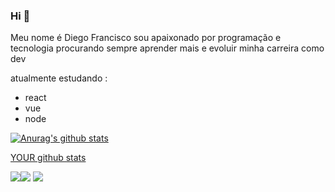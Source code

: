 ### Hi 👋

Meu nome é Diego Francisco sou apaixonado por programação e tecnologia procurando sempre aprender mais e evoluir minha carreira como dev

atualmente estudando :
- react
- vue
- node

​[![Anurag's github stats](https://github-readme-stats.vercel.app/api​?diego4x)](https://github.com/anuraghazra/github-readme-stats)


[YOUR github stats](https://github-readme-stats.vercel.app/api?username=diego4x)

[<img src="https://img.shields.io/badge/twitter-%231DA1F2.svg?&style=for-the-badge&logo=twitter&logoColor=white" />](https://twitter.com/diego44x)[<img src="https://img.shields.io/badge/linkedin-%230077B5.svg?&style=for-the-badge&logo=linkedin&logoColor=white" />](https://www.linkedin.com/in/diego-francisco-4x) [<img src = "https://img.shields.io/badge/instagram-%23E4405F.svg?&style=for-the-badge&logo=instagram&logoColor=white">](https://www.instagram.com/diego44x/)